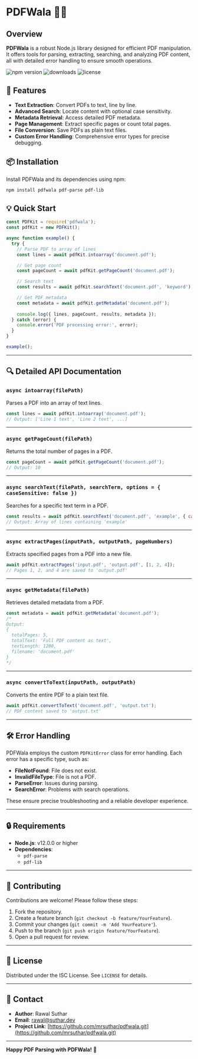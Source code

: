 # PDFWala 📄✨

## Overview

**PDFWala** is a robust Node.js library designed for efficient PDF manipulation. It offers tools for parsing, extracting, searching, and analyzing PDF content, all with detailed error handling to ensure smooth operations.

![npm version](https://img.shields.io/npm/v/pdfwala.svg)
![downloads](https://img.shields.io/npm/dm/pdfwala.svg)
![license](https://img.shields.io/npm/l/pdfwala.svg)

## 🚀 Features

- **Text Extraction**: Convert PDFs to text, line by line.
- **Advanced Search**: Locate content with optional case sensitivity.
- **Metadata Retrieval**: Access detailed PDF metadata.
- **Page Management**: Extract specific pages or count total pages.
- **File Conversion**: Save PDFs as plain text files.
- **Custom Error Handling**: Comprehensive error types for precise debugging.

## 📦 Installation

Install PDFWala and its dependencies using npm:

```bash
npm install pdfwala pdf-parse pdf-lib
```

## 💡 Quick Start

```javascript
const PDFKit = require('pdfwala');
const pdfKit = new PDFKit();

async function example() {
  try {
    // Parse PDF to array of lines
    const lines = await pdfKit.intoarray('document.pdf');

    // Get page count
    const pageCount = await pdfKit.getPageCount('document.pdf');

    // Search text
    const results = await pdfKit.searchText('document.pdf', 'keyword');

    // Get PDF metadata
    const metadata = await pdfKit.getMetadata('document.pdf');
    
    console.log({ lines, pageCount, results, metadata });
  } catch (error) {
    console.error('PDF processing error:', error);
  }
}

example();
```

---

## 🔍 Detailed API Documentation

### `async intoarray(filePath)`
Parses a PDF into an array of text lines.

```javascript
const lines = await pdfKit.intoarray('document.pdf');
// Output: ['Line 1 text', 'Line 2 text', ...]
```

---

### `async getPageCount(filePath)`
Returns the total number of pages in a PDF.

```javascript
const pageCount = await pdfKit.getPageCount('document.pdf');
// Output: 10
```

---

### `async searchText(filePath, searchTerm, options = { caseSensitive: false })`
Searches for a specific text term in a PDF. 

```javascript
const results = await pdfKit.searchText('document.pdf', 'example', { caseSensitive: false });
// Output: Array of lines containing 'example'
```

---

### `async extractPages(inputPath, outputPath, pageNumbers)`
Extracts specified pages from a PDF into a new file.

```javascript
await pdfKit.extractPages('input.pdf', 'output.pdf', [1, 2, 4]);
// Pages 1, 2, and 4 are saved to 'output.pdf'
```

---

### `async getMetadata(filePath)`
Retrieves detailed metadata from a PDF.

```javascript
const metadata = await pdfKit.getMetadata('document.pdf');
/*
Output:
{
  totalPages: 5,
  totalText: 'Full PDF content as text',
  textLength: 1200,
  filename: 'document.pdf'
}
*/
```

---

### `async convertToText(inputPath, outputPath)`
Converts the entire PDF to a plain text file.

```javascript
await pdfKit.convertToText('document.pdf', 'output.txt');
// PDF content saved to 'output.txt'
```

---

## 🛠 Error Handling

PDFWala employs the custom `PDFKitError` class for error handling. Each error has a specific type, such as:
- **FileNotFound**: File does not exist.
- **InvalidFileType**: File is not a PDF.
- **ParseError**: Issues during parsing.
- **SearchError**: Problems with search operations.

These ensure precise troubleshooting and a reliable developer experience.

---

## 🔒 Requirements

- **Node.js**: v12.0.0 or higher
- **Dependencies**:
  - `pdf-parse`
  - `pdf-lib`

---

## 🤝 Contributing

Contributions are welcome! Please follow these steps:

1. Fork the repository.
2. Create a feature branch (`git checkout -b feature/YourFeature`).
3. Commit your changes (`git commit -m 'Add YourFeature'`).
4. Push to the branch (`git push origin feature/YourFeature`).
5. Open a pull request for review.

---

## 📝 License

Distributed under the ISC License. See `LICENSE` for details.

---

## 📌 Contact

- **Author**: Rawal Suthar  
- **Email**: rawal@suthar.dev  
- **Project Link**: [https://github.com/mrsuthar/pdfwala.git](https://github.com/mrsuthar/pdfwala.git)

---

**Happy PDF Parsing with PDFWala!** 🎉